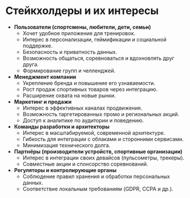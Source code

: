 # Стейкхолдеры и их интересы
- **Пользователи (спортсмены, любители, дети, семьи)**
    - Хочет удобное приложение для тренировок.
    - Интерес в персонализации, геймификации и социальной поддержке.
    - Безопасность и приватность данных.
    - Возможность общаться, соревноваться и вдохновлять друг друга.
    - Формирование групп и челленджей.
- **Менеджмент компании**
    - Укрепление бренда и повышение его узнаваемости.
    - Рост продаж спортивных товаров через интеграцию.
    - Расширение охвата на новые рынки.
- **Маркетинг и продажи**
    - Интерес в эффективных каналах продвижения.
    - Возможность таргетированных промо и региональных акций.
    - Доступ к аналитике по аудитории и поведению.
- **Команды разработки и архитекторы**
    - Интерес в масштабируемой, современной архитектуре.
    - Гибкость для интеграции с облаками и сторонними сервисами.
    - Минимизация технического долга.
- **Партнёры (производители устройств, спортивные организации)**
    - Интерес в интеграции своих девайсов (пульсометры, трекеры).
    - Совместные акции и спонсорство соревнований.
- **Регуляторы и контролирующие органы**
    - Соблюдение правил хранения и обработки персональных данных.
    - Соответствие локальным требованиям (GDPR, CCPA и др.).
